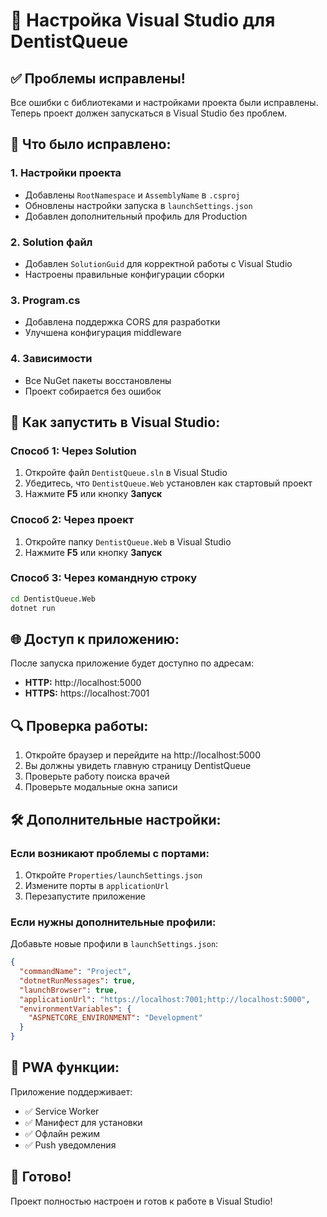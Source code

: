 # 🚀 Настройка Visual Studio для DentistQueue

## ✅ Проблемы исправлены!

Все ошибки с библиотеками и настройками проекта были исправлены. Теперь проект должен запускаться в Visual Studio без проблем.

## 🔧 Что было исправлено:

### 1. **Настройки проекта**
- Добавлены `RootNamespace` и `AssemblyName` в `.csproj`
- Обновлены настройки запуска в `launchSettings.json`
- Добавлен дополнительный профиль для Production

### 2. **Solution файл**
- Добавлен `SolutionGuid` для корректной работы с Visual Studio
- Настроены правильные конфигурации сборки

### 3. **Program.cs**
- Добавлена поддержка CORS для разработки
- Улучшена конфигурация middleware

### 4. **Зависимости**
- Все NuGet пакеты восстановлены
- Проект собирается без ошибок

## 🎯 Как запустить в Visual Studio:

### Способ 1: Через Solution
1. Откройте файл `DentistQueue.sln` в Visual Studio
2. Убедитесь, что `DentistQueue.Web` установлен как стартовый проект
3. Нажмите **F5** или кнопку **Запуск**

### Способ 2: Через проект
1. Откройте папку `DentistQueue.Web` в Visual Studio
2. Нажмите **F5** или кнопку **Запуск**

### Способ 3: Через командную строку
```bash
cd DentistQueue.Web
dotnet run
```

## 🌐 Доступ к приложению:

После запуска приложение будет доступно по адресам:
- **HTTP:** http://localhost:5000
- **HTTPS:** https://localhost:7001

## 🔍 Проверка работы:

1. Откройте браузер и перейдите на http://localhost:5000
2. Вы должны увидеть главную страницу DentistQueue
3. Проверьте работу поиска врачей
4. Проверьте модальные окна записи

## 🛠 Дополнительные настройки:

### Если возникают проблемы с портами:
1. Откройте `Properties/launchSettings.json`
2. Измените порты в `applicationUrl`
3. Перезапустите приложение

### Если нужны дополнительные профили:
Добавьте новые профили в `launchSettings.json`:

```json
{
  "commandName": "Project",
  "dotnetRunMessages": true,
  "launchBrowser": true,
  "applicationUrl": "https://localhost:7001;http://localhost:5000",
  "environmentVariables": {
    "ASPNETCORE_ENVIRONMENT": "Development"
  }
}
```

## 📱 PWA функции:

Приложение поддерживает:
- ✅ Service Worker
- ✅ Манифест для установки
- ✅ Офлайн режим
- ✅ Push уведомления

## 🎉 Готово!

Проект полностью настроен и готов к работе в Visual Studio!
